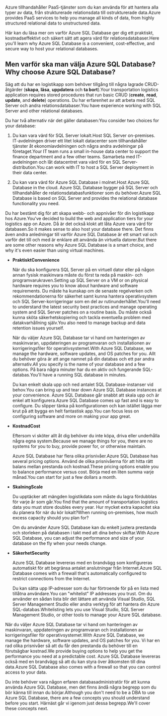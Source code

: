 <span data-ttu-id="a6966-101">Azure tillhandahåller PaaS-tjänster som du kan använda för att hantera alla typer av data, från strukturerade relationsdata till ostrukturerade data.</span><span class="sxs-lookup"><span data-stu-id="a6966-101">Azure provides PaaS services to help you manage all kinds of data, from highly structured relational data to unstructured data.</span></span>

<span data-ttu-id="a6966-102">Här kan du läsa mer om varför Azure SQL Database ger dig ett praktiskt, kostnadseffektivt och säkert sätt att agera värd för relationsdatabaser.</span><span class="sxs-lookup"><span data-stu-id="a6966-102">Here you'll learn why Azure SQL Database is a convenient, cost-effective, and secure way to host your relational databases.</span></span>

## <a name="why-choose-azure-sql-database"></a><span data-ttu-id="a6966-103">Men varför ska man välja Azure SQL Database?</span><span class="sxs-lookup"><span data-stu-id="a6966-103">Why choose Azure SQL Database?</span></span>

<span data-ttu-id="a6966-104">Säg att du har en logistikapp som behöver tillgång till några lagrade CRUD-åtgärder (**skapa**, **läsa**, **uppdatera** och **ta bort**).</span><span class="sxs-lookup"><span data-stu-id="a6966-104">Your transportation logistics application requires stored procedures that run basic CRUD (**create**, **read**, **update**, and **delete**) operations.</span></span> <span data-ttu-id="a6966-105">Du har erfarenhet av att arbeta med SQL Server och andra relationsdatabaser.</span><span class="sxs-lookup"><span data-stu-id="a6966-105">You have experience working with SQL Server and other relational databases.</span></span>

<span data-ttu-id="a6966-106">Du har två alternativ när det gäller databasen:</span><span class="sxs-lookup"><span data-stu-id="a6966-106">You consider two choices for your database:</span></span>

1. <span data-ttu-id="a6966-107">Du kan vara värd för SQL Server lokalt.</span><span class="sxs-lookup"><span data-stu-id="a6966-107">Host SQL Server on-premises.</span></span> <span data-ttu-id="a6966-108">IT-avdelningen driver ett litet lokalt datacenter som tillhandahåller tjänster åt ekonomiavdelningen och några andra avdelningar på företaget.</span><span class="sxs-lookup"><span data-stu-id="a6966-108">Your IT team runs a small in-house data center to support the finance department and a few other teams.</span></span> <span data-ttu-id="a6966-109">Samarbeta med IT-avdelningen och låt datacentret vara värd för en SQL Server-distribution.</span><span class="sxs-lookup"><span data-stu-id="a6966-109">You can work with IT to host a SQL Server deployment in their data center.</span></span>

1. <span data-ttu-id="a6966-110">Du kan vara värd för Azure SQL Database i molnet.</span><span class="sxs-lookup"><span data-stu-id="a6966-110">Host Azure SQL Database in the cloud.</span></span> <span data-ttu-id="a6966-111">Azure SQL Database bygger på SQL Server och tillhandahåller de relationsdatabasfunktioner som du behöver.</span><span class="sxs-lookup"><span data-stu-id="a6966-111">Azure SQL Database is based on SQL Server and provides the relational database functionality you need.</span></span>

<span data-ttu-id="a6966-112">Du har bestämt dig för att skapa webb- och appnivåer för din logistikapp hos Azure.</span><span class="sxs-lookup"><span data-stu-id="a6966-112">You've decided to build the web and application tiers for your logistics app on Azure.</span></span> <span data-ttu-id="a6966-113">Då är det också klokt att låta Azure vara värd för databasen.</span><span class="sxs-lookup"><span data-stu-id="a6966-113">So it makes sense to also host your database there.</span></span> <span data-ttu-id="a6966-114">Det finns även andra anledningar till varför Azure SQL Database är ett smart val och varför det till och med är enklare att använda än virtuella datorer.</span><span class="sxs-lookup"><span data-stu-id="a6966-114">But there are some other reasons why Azure SQL Database is a smart choice, and why it's even easier than using virtual machines.</span></span>

- <span data-ttu-id="a6966-115">**Praktiskt**</span><span class="sxs-lookup"><span data-stu-id="a6966-115">**Convenience**</span></span>

    <span data-ttu-id="a6966-116">När du ska konfigurera SQL Server på en virtuell dator eller på någon annan fysisk maskinvara måste du först ta reda på maskin- och programvarukraven.</span><span class="sxs-lookup"><span data-stu-id="a6966-116">Setting up SQL Server on a VM or on physical hardware requires you to know about hardware and software requirements.</span></span> <span data-ttu-id="a6966-117">Du måste ha kunskap om de senaste regelverken och rekommendationerna för säkerhet samt kunna hantera operativsystem och SQL Server-korrigeringar som en del av rutinunderhållet.</span><span class="sxs-lookup"><span data-stu-id="a6966-117">You'll need to understand the latest security best practices and manage operating system and SQL Server patches on a routine basis.</span></span> <span data-ttu-id="a6966-118">Du måste också kunna sköta säkerhetskopiering och tackla eventuella problem med datakvarhållning själv.</span><span class="sxs-lookup"><span data-stu-id="a6966-118">You also need to manage backup and data retention issues yourself.</span></span>

    <span data-ttu-id="a6966-119">När du väljer Azure SQL Database tar vi hand om hanteringen av maskinvaran, uppdateringen av programvaran och installationen av korrigeringsfiler för operativsystemet.</span><span class="sxs-lookup"><span data-stu-id="a6966-119">With Azure SQL Database, we manage the hardware, software updates, and OS patches for you.</span></span> <span data-ttu-id="a6966-120">Allt du behöver göra är att ange namnet på din databas och ett par andra alternativ.</span><span class="sxs-lookup"><span data-stu-id="a6966-120">All you specify is the name of your database and a few options.</span></span> <span data-ttu-id="a6966-121">På bara några minuter har du en aktiv och fungerande SQL-databas.</span><span class="sxs-lookup"><span data-stu-id="a6966-121">You'll have a running SQL database in minutes.</span></span>

    <span data-ttu-id="a6966-122">Du kan enkelt skala upp och ned antalet SQL Database-instanser vid behov.</span><span class="sxs-lookup"><span data-stu-id="a6966-122">You can bring up and tear down Azure SQL Database instances at your convenience.</span></span> <span data-ttu-id="a6966-123">Azure SQL Database går snabbt att skala upp och är enkel att konfigurera.</span><span class="sxs-lookup"><span data-stu-id="a6966-123">Azure SQL Database comes up fast and is easy to configure.</span></span> <span data-ttu-id="a6966-124">Du slipper tänka på konfigurationen och kan istället lägga mer krut på att bygga en helt fantastisk app.</span><span class="sxs-lookup"><span data-stu-id="a6966-124">You can focus less on configuring software and more on making your app great.</span></span>

- <span data-ttu-id="a6966-125">**Kostnad**</span><span class="sxs-lookup"><span data-stu-id="a6966-125">**Cost**</span></span>

    <span data-ttu-id="a6966-126">Eftersom vi sköter allt åt dig behöver du inte köpa, driva eller underhålla några egna system.</span><span class="sxs-lookup"><span data-stu-id="a6966-126">Because we manage things for you, there are no systems for you to buy, provide power for, or otherwise maintain.</span></span>

    <span data-ttu-id="a6966-127">Azure SQL Database har flera olika prisnivåer.</span><span class="sxs-lookup"><span data-stu-id="a6966-127">Azure SQL Database has several pricing options.</span></span> <span data-ttu-id="a6966-128">Använd de olika prisnivåerna för att hitta rätt balans mellan prestanda och kostnad.</span><span class="sxs-lookup"><span data-stu-id="a6966-128">These pricing options enable you to balance performance versus cost.</span></span> <span data-ttu-id="a6966-129">Börja med en liten summa varje månad.</span><span class="sxs-lookup"><span data-stu-id="a6966-129">You can start for just a few dollars a month.</span></span>

- <span data-ttu-id="a6966-130">**Skalning**</span><span class="sxs-lookup"><span data-stu-id="a6966-130">**Scale**</span></span>

    <span data-ttu-id="a6966-131">Du upptäcker att mängden logistikdata som måste du lagra fördubblas för varje år som går.</span><span class="sxs-lookup"><span data-stu-id="a6966-131">You find that the amount of transportation logistics data you must store doubles every year.</span></span> <span data-ttu-id="a6966-132">Hur mycket extra kapacitet ska du planera för när du kör lokalt?</span><span class="sxs-lookup"><span data-stu-id="a6966-132">When running on-premises, how much excess capacity should you plan for?</span></span>

    <span data-ttu-id="a6966-133">Om du använder Azure SQL Database kan du enkelt justera prestanda och storleken på databasen i takt med att dina behov skiftar.</span><span class="sxs-lookup"><span data-stu-id="a6966-133">With Azure SQL Database, you can adjust the performance and size of your database on the fly when your needs change.</span></span>

- <span data-ttu-id="a6966-134">**Säkerhet**</span><span class="sxs-lookup"><span data-stu-id="a6966-134">**Security**</span></span>

    <span data-ttu-id="a6966-135">Azure SQL Database levereras med en brandvägg som konfigureras automatiskt för att begränsa antalet anslutningar från Internet.</span><span class="sxs-lookup"><span data-stu-id="a6966-135">Azure SQL Database comes with a firewall that's automatically configured to restrict connections from the Internet.</span></span>

    <span data-ttu-id="a6966-136">Du kan sätta upp IP-adresser som du har förtroende för på en lista med tillåtna användare.</span><span class="sxs-lookup"><span data-stu-id="a6966-136">You can "whitelist" IP addresses you trust.</span></span> <span data-ttu-id="a6966-137">Om du använder en sådan lista blir det lättare att använda Visual Studio, SQL Server Management Studio eller andra verktyg för att hantera din Azure SQL-databas.</span><span class="sxs-lookup"><span data-stu-id="a6966-137">Whitelisting lets you use Visual Studio, SQL Server Management Studio, or other tools to manage your Azure SQL database.</span></span>

<span data-ttu-id="a6966-138">När du väljer Azure SQL Database tar vi hand om hanteringen av maskinvaran, uppdateringen av programvaran och installationen av korrigeringsfiler för operativsystemet.</span><span class="sxs-lookup"><span data-stu-id="a6966-138">With Azure SQL Database, we manage the hardware, software updates, and OS patches for you.</span></span> <span data-ttu-id="a6966-139">Vi har en rad olika prisnivåer så att du får den prestanda du behöver till en förutsägbar kostnad.</span><span class="sxs-lookup"><span data-stu-id="a6966-139">We provide buying options to help you get the performance you need at a predictable cost.</span></span> <span data-ttu-id="a6966-140">Azure SQL Database levereras också med en brandvägg så att du kan styra över åtkomsten till dina data.</span><span class="sxs-lookup"><span data-stu-id="a6966-140">Azure SQL Database also comes with a firewall so that you can control access to your data.</span></span>

<span data-ttu-id="a6966-141">Du inte behöver vara någon erfaren databasadministratör för att kunna använda Azure SQL Database, men det finns ändå några begrepp som du bör känna till innan du börjar.</span><span class="sxs-lookup"><span data-stu-id="a6966-141">Although you don't need to be a DBA to use Azure SQL Database, there are a few concepts you should understand before you start.</span></span> <span data-ttu-id="a6966-142">Härnäst går vi igenom just dessa begrepp.</span><span class="sxs-lookup"><span data-stu-id="a6966-142">We'll cover these concepts next.</span></span>
